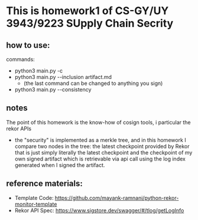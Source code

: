 # This is homework1 of CS-GY/UY 3943/9223 SUpply Chain Secrity

## how to use:
commands:
- python3 main.py -c
- python3 main.py --inclusion artifact.md 
  - (the last command can be changed to anything you sign)
- python3 main.py --consistency

## notes
The point of this homework is the know-how of cosign tools, i particular the rekor APIs
- the "security" is implemented as a merkle tree, and in this homework I compare two nodes in the tree:
the latest checkpoint provided by Rekor that is just simply literally the latest checkpoint
and the checkpoint of my own signed artifact which is retrievable via
api call using the log index generated when I signed the artifact.

## reference materials:
- Template Code: https://github.com/mayank-ramnani/python-rekor-monitor-template
- Rekor API Spec: https://www.sigstore.dev/swagger/#/tlog/getLogInfo